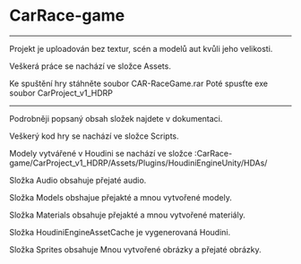 # CarRace-game

------------------------------------------------------------------------
Projekt je uploadován bez textur, scén a modelů aut kvůli jeho velikosti.

Veškerá práce se nachází ve složce Assets.




Ke spuštění hry stáhněte soubor CAR-RaceGame.rar
Poté spusťte exe soubor CarProject_v1_HDRP

-------------------------------------------------

Podrobněji popsaný obsah složek najdete v dokumentaci. 

Veškerý kod hry se nachází ve složce Scripts.

Modely vytvářené v Houdini se nachází ve složce :CarRace-game/CarProject_v1_HDRP/Assets/Plugins/HoudiniEngineUnity/HDAs/

Složka Audio obsahuje přejaté audio.

Složka Models obshajue přejakté a mnou vytvořené modely.

Složka Materials obsahuje přejakté a mnou vytvořené materiály.

Složka HoudiniEngineAssetCache je vygenerovaná Houdini.

Složka Sprites obsahuje Mnou vytvořené obrázky a přejaté obrázky.
